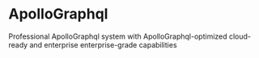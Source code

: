# ApolloGraphql
Professional ApolloGraphql system with ApolloGraphql-optimized cloud-ready and enterprise enterprise-grade capabilities
